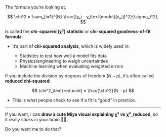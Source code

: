 The formula you’re looking at,

$$
\chi^2 = \sum_{i=1}^{N} \frac{(y_i - y_\text{model}(x_i))^2}{\sigma_i^2},
$$

is called the **chi-squared (χ²) statistic** or **chi-squared goodness-of-fit formula**.

* It’s part of **chi-squared analysis**, which is widely used in:

  * Statistics to test how well a model fits data
  * Physics/engineering to weigh uncertainties
  * Machine learning when evaluating weighted errors

If you include the division by degrees of freedom ($N - p$), it’s often called **reduced chi-squared**:

$$
\chi^2_\text{reduced} = \frac{\chi^2}{N - p}
$$

* This is what people check to see if a fit is “good” in practice.

---

If you want, I can **draw a cute Miya visual explaining χ² vs χ²\_reduced**, so it really sticks in your brain 🐾✨.

Do you want me to do that?
